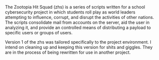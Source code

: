The Zootopia Hit Squad (zhs) is a series of scripts written for a school cybersecurity project in which students roll play as world leaders attempting to influence, corrupt, and disrupt the activities of other nations. The scripts consolidate mail from accounts on the server, aid the user in analyzing it, and provide an controlled means of distributing a payload to specific users or groups of users.

Version 1 of the zhs was tailored specifically to the project environment. I intend on cleaning up and keeping this version for shits and giggles. They are in the process of being rewritten for use in another project.
